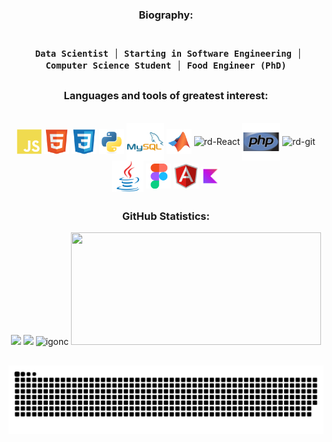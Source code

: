<h3 align="center" height="20" >Biography:</h3>

<h3 align="center" width="150">
	
```RD{

 Data Scientist │ Starting in Software Engineering │ Computer Science Student │ Food Engineer (PhD)

```
	
</h3>

##
		
  <h3 align="center" height="20" >Languages and tools of greatest interest:</h3>
	
				 
				 
  <div style="display: inline_block;" align="center"><br>
  <img align="center" alt="rd-Js" height="40" width="40" src="https://raw.githubusercontent.com/devicons/devicon/master/icons/javascript/javascript-plain.svg">
  <img align="center" alt="rd-HTML" height="40" width="40" src="https://raw.githubusercontent.com/devicons/devicon/master/icons/html5/html5-original.svg">
  <img align="center" alt="rd-CSS" height="40" width="40" src="https://raw.githubusercontent.com/devicons/devicon/master/icons/css3/css3-original.svg">
  <img align="center" alt="rd-Python" height="40" width="40" src="https://raw.githubusercontent.com/devicons/devicon/master/icons/python/python-original.svg">
  <img align="center" alt="rd-mysql" height="60" width="60" src="https://github.com/devicons/devicon/blob/master/icons/mysql/mysql-original-wordmark.svg">
  <img align="center" alt="rd" height="40" width="40" src="https://github.com/devicons/devicon/blob/master/icons/matlab/matlab-original.svg">
  <img align="center" alt="rd-React" height="40" width="40" src="https://logospng.org/download/react/logo-react-1024.png">
  <img align="center" alt="rd-php" height="60" width="60" src="https://github.com/devicons/devicon/blob/master/icons/php/php-original.svg">
  <img align="center" alt="rd-git" height="40" width="40" src="https://git-scm.com/images/logos/downloads/Git-Icon-1788C.png">
  <img align="center" alt="rd" height="50" width="50" src="https://github.com/devicons/devicon/blob/master/icons/java/java-original.svg">
  <img align="center" alt="rd" height="40" width="40" src="https://github.com/devicons/devicon/blob/master/icons/figma/figma-original.svg">
  <img align="center" alt="rd" height="40" width="40" src="https://github.com/devicons/devicon/blob/master/icons/angularjs/angularjs-original.svg">
  <img align="center" alt="rd" height="30" width="30" src="https://github.com/devicons/devicon/blob/master/icons/kotlin/kotlin-original.svg">
  
  
##

</div> 
   <h3 align="center" height="20" >GitHub Statistics:</h3>

 <div align="center">
  
  <img height="160em" src="https://github-readme-stats.vercel.app/api?username=igonc&theme=algolia&include_all_commits=true&count_private=true"/>
  <img height="160em" src="https://github-readme-stats.vercel.app/api/top-langs/?username=igonc&layout=compact&langs_count=7&theme=algolia"/>
  <img height="180em" width="400" src="https://github-readme-streak-stats.herokuapp.com?user=igonc&theme=algolia" alt="igonc"/> 
  <img height="180em" width="400" src="https://github-profile-trophy.vercel.app/?username=igonc&column=3&margin-w=15&margin-h=15&theme=algolia"/>
  
##
	
  ![Snake animation](https://github.com/igonc/igonc/blob/main/github-contribution-grid-snake.svg)
</div>


